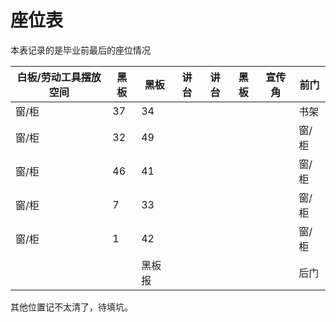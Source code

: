 # 座位表

本表记录的是毕业前最后的座位情况

| 白板/劳动工具摆放空间 | 黑板 | 黑板   | 讲台 | 讲台 | 黑板 | 宣传角 | 前门  |
| --------------------- | ---- | ------ | ---- | ---- | ---- | ------ | ----- |
| 窗/柜                 | 37   | 34     |      |      |      |        | 书架  |
| 窗/柜                 | 32   | 49     |      |      |      |        | 窗/柜 |
| 窗/柜                 | 46   | 41     |      |      |      |        | 窗/柜 |
| 窗/柜                 | 7    | 33     |      |      |      |        | 窗/柜 |
| 窗/柜                 | 1     | 42     |      |      |      |        | 窗/柜 |
|                       |      | 黑板报 |      |      |      |        | 后门  |

其他位置记不太清了，待填坑。
